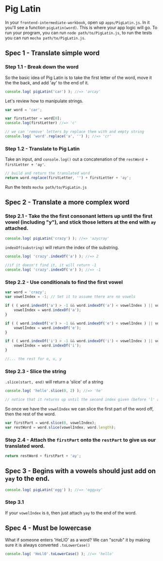 # Pig Latin

In your `frontend-intermediate-workbook`, open up `apps/PigLatin.js`. In it you'll see a function `pigLatin(word)`. This is where your app logic will go. To run your program, you can run `node path/to/PigLatin.js`, to run the tests you can run `mocha path/to/PigLatin.js`.

## Spec 1 - Translate simple word
### Step 1.1 - Break down the word

So the basic idea of Pig Latin is to take the first letter of the word, move it the the back, and add 'ay' to the end of it. 
```javascript
console.log( pigLatin('car') ); //=> 'arcay'
```

Let's review how to manipulate strings.
```javascript
var word = 'car';

var firstLetter = word[0];
console.log(firstLetter) //=> 'c'

// we can 'remove' letters by replace them with and empty string
console.log( 'word'.replace('a', '') ); //=> 'cr'
```

### Step 1.2 - Translate to Pig Latin

Take an input, and `console.log()` out a concatenation of the `restWord + firstLetter + 'ay'`.
```javascript
// build and return the translated word
return word.replace(firstLetter, '') + firstLetter + 'ay';
```
Run the tests `mocha path/to/PigLatin.js`

## Spec 2 - Translate a more complex word
### Step 2.1 - Take the the first consonant letters up until the first vowel (including "y"), and stick those letters at the end with `ay` attached.

```javascript
console.log( pigLatin('crazy') ); //=> 'azycray'
```

`indexOf(substring)` will return the index of the substring.
```javascript
console.log( 'crazy'.indexOf('a') ); //=> 2

//if it doesn't find it, it will return -1
console.log( 'crazy'.indexOf('e') ); //=> -1
```

### Step 2.2 - Use conditionals to find the first vowel
```javascript
var word = 'crazy';
var vowelIndex = -1; // Set it to assume there are no vowels

if ( ( word.indexOf('a') > -1 && word.indexOf('a') < vowelIndex ) || vowelIndex === -1 ) {
    vowelIndex = word.indexOf('a');
} 

if ( ( word.indexOf('e') > -1 && word.indexOf('e') < vowelIndex ) || vowelIndex === -1 ) {
    vowelIndex = word.indexOf('e');
} 

if ( ( word.indexOf('i') > -1 && word.indexOf('i') < vowelIndex ) || vowelIndex === -1 ) {
    vowelIndex = word.indexOf('i');
}

//... the rest for o, u, y
```

### Step 2.3 - Slice the string

`.slice(start, end)` will return a 'slice' of a string
```javascript
console.log( 'hello'.slice(0, 2) ); //=> 'he'

// notice that it returns up until the second index given (before 'l' at index 2)
```

So once we have the `vowelIndex` we can slice the first part of the word off, then the rest of the word.
```javascript
var firstPart = word.slice(0, vowelIndex);
var restWord = word.slice(vowelIndex, word.length);
```

### Step 2.4 - Attach the `firstPart` onto the `restPart` to give us our translated word.
```javascript
return restWord + firstPart + 'ay';
```

## Spec 3 - Begins with a vowels should just add on `yay` to the end.
```javascript
console.log( pigLatin('egg') ); //=> 'eggyay'
```

### Step 3.1
If your `vowelIndex` is `0`, then just attach `yay` to the end of the word.

## Spec 4 - Must be lowercase
What if someone enters 'HeLlO' as a word? We can "scrub" it by making sure it is always converted `.toLowerCase()`
```javascript
console.log( 'HeLlO'.toLowerCase() ); //=> 'hello'
```
